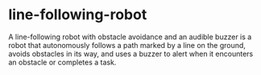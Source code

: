# line-following-robot
A line-following robot with obstacle avoidance and an audible buzzer is a robot that autonomously follows a path marked by a line on the ground, avoids obstacles in its way, and uses a buzzer to alert when it encounters an obstacle or completes a task.
